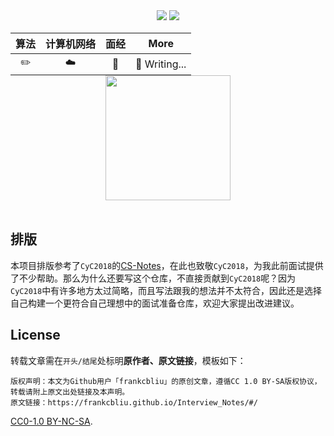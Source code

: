 <div align="center">
    <a href="https://frankcbliu.github.io/Interview_Notes"> <img src="https://badgen.net/badge/Interview_Notes/%E5%9C%A8%E7%BA%BF%E9%98%85%E8%AF%BB?icon=chrome&color=fe7d37"></a>
    <a href="#微信公众号"> <img src="https://badgen.net/badge/%E5%85%AC%E4%BC%97%E5%8F%B7/%E7%BC%96%E7%A8%8B%E5%85%85%E7%94%B5%E5%AE%9D?icon=rss&color=fe7d37"></a>
</div>
<br>

<table style="display: inline; width: auto; margin: 0 auto;">
  <thead>
    <tr>
      <th align="center">算法</th>
      <th align="center">计算机网络</th>
      <th align="center">面经</th>
      <th align="center">More</th>
    </tr>
  </thead>
  <tbody>
    <tr>
      <td align="center">
        <g-emoji class="g-emoji" alias="pencil2"
          fallback-src="https://github.githubassets.com/images/icons/emoji/unicode/270f.png">✏️</g-emoji>
      </td>
      <td align="center">
        <g-emoji class="g-emoji" alias="cloud"
          fallback-src="https://github.githubassets.com/images/icons/emoji/unicode/2601.png">☁️</g-emoji>
      </td>
      <td align="center">
        <g-emoji class="g-emoji" alias="bookmark_tabs"
          fallback-src="https://github.githubassets.com/images/icons/emoji/unicode/1f4d1.png">📑</g-emoji>
      </td>
      <td align="center">
        <g-emoji class="g-emoji" alias="memo"
          fallback-src="https://github.githubassets.com/images/icons/emoji/unicode/1f4dd.png">📝</g-emoji>
        Writing...
      </td>
    </tr>
  </tbody>
</table>



<br>

<div align="center">
    <img src="https://s1.ax1x.com/2020/07/18/U2QjoD.png" width="200px">
</div>


<br>

## 排版

本项目排版参考了`CyC2018`的[CS-Notes](https://github.com/CyC2018/CS-Notes)，在此也致敬`CyC2018`，为我此前面试提供了不少帮助。那么为什么还要写这个仓库，不直接贡献到`CyC2018`呢？因为`CyC2018`中有许多地方太过简略，而且写法跟我的想法并不太符合，因此还是选择自己构建一个更符合自己理想中的面试准备仓库，欢迎大家提出改进建议。

## License

转载文章需在`开头/结尾`处标明**原作者、原文链接**，模板如下：

```
版权声明：本文为Github用户「frankcbliu」的原创文章，遵循CC 1.0 BY-SA版权协议，转载请附上原文出处链接及本声明。
原文链接：https://frankcbliu.github.io/Interview_Notes/#/
```

[CC0-1.0 BY-NC-SA](https://github.com/frankcbliu/Interview_Notes/blob/master/LICENSE).
